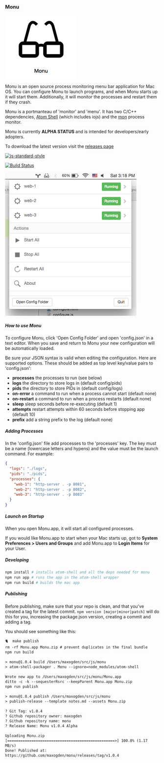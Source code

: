 ### Monu

![app.png](app.png)

Monu is an open source process monitoring menu bar application for Mac OS. You can configure Monu to launch programs, and when Monu starts up it will start them. Additionally, it will monitor the processes and restart them if they crash.

Monu is a portmanteau of 'monitor' and 'menu'. It has two C/C++ dependencies, [Atom Shell](https://github.com/atom/atom-shell) (which includes iojs) and the [mon](https://github.com/tj/mon) process monitor.

Monu is currently **ALPHA STATUS** and is intended for developers/early adopters.

To download the latest version visit the [releases page](https://github.com/maxogden/monu/releases)

[![js-standard-style](https://raw.githubusercontent.com/feross/standard/master/badge.png)](https://github.com/feross/standard)

[![Build Status](https://travis-ci.org/maxogden/monu.svg?branch=master)](https://travis-ci.org/maxogden/monu)

![screenshot.png](screenshot.png)

##### How to use Monu

To configure Monu, click 'Open Config Folder' and open 'config.json' in a text editor. When you save and return to Monu your new configuration will be automatically loaded.

Be sure your JSON syntax is valid when editing the configuration. Here are supported options. These should be added as top level key/value pairs to 'config.json':

<ul>
  <li><b>processes</b> the processes to run (see below)</li>
  <li><b>logs</b> the directory to store logs in (default config/pids)</li>
  <li><b>pids</b> the directory to store PIDs in (default config/logs)</li>
  <li><b>on-error</b> a command to run when a process cannot start (default none)</li>
  <li><b>on-restart</b> a command to run when a process restarts (default none)</li>
  <li><b>sleep</b> sleep seconds before re-executing (default 1)</li>
  <li><b>attempts</b> restart attempts within 60 seconds before stopping app (default 10)</li>
  <li><b>prefix</b> add a string prefix to the log (default none)</li>
</ul>

##### Adding Processes

In the 'config.json' file add processes to the 'processes' key. The key must be a name (lowercase letters and hypens) and the value must be the launch command. For example:

```json
{
  "logs": "./logs",
  "pids": "./pids",
  "processes": {
    "web-1": "http-server . -p 8081",
    "web-2": "http-server . -p 8082",
    "web-3": "http-server . -p 8083"
  }
}
```

##### Launch on Startup

When you open Monu.app, it will start all configured processes.

If you would like Monu.app to start when your Mac starts up, got to <b>System Preferences &gt; Users and Groups</b> and add Monu.app to <b>Login Items</b> for your User.

##### Developing

```bash
npm install # installs atom-shell and all the deps needed for monu
npm run app # runs the app in the atom-shell wrapper
npm run build # builds the mac app
```

##### Publishing

Before publishing, make sure that your repo is clean, and that you've created a tag for the latest commit. `npm version [major|minor|patch]` will do this for you, increasing the package.json version, creating a commit and adding a tag.

You should see something like this:

```
🐈  make publish
rm -rf Monu.app Monu.zip # prevent duplicates in the final bundle
npm run build

> monu@1.0.4 build /Users/maxogden/src/js/monu
> atom-shell-packager . Monu --ignore=node_modules/atom-shell

Wrote new app to /Users/maxogden/src/js/monu/Monu.app
ditto -c -k --sequesterRsrc --keepParent Monu.app Monu.zip
npm run publish

> monu@1.0.4 publish /Users/maxogden/src/js/monu
> publish-release --template notes.md --assets Monu.zip

? Git Tag: v1.0.4
? Github repository owner: maxogden
? Github repository name: monu
? Release Name: Monu v1.0.4 Alpha

Uploading Monu.zip
[=================================================>] 100.0% (1.17 MB/s)
Done! Published at: https://github.com/maxogden/monu/releases/tag/v1.0.4
```
